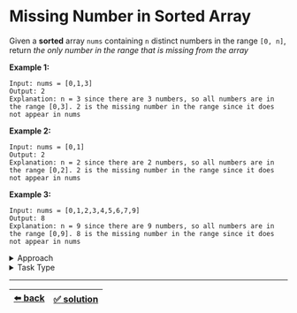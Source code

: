 # Missing Number in Sorted Array

Given a __sorted__ array `nums` containing `n` distinct numbers in the range `[0, n]`, return _the only number in the range that is missing from the array_

__Example 1:__

```
Input: nums = [0,1,3]
Output: 2
Explanation: n = 3 since there are 3 numbers, so all numbers are in the range [0,3]. 2 is the missing number in the range since it does not appear in nums
```

__Example 2:__

```
Input: nums = [0,1]
Output: 2
Explanation: n = 2 since there are 2 numbers, so all numbers are in the range [0,2]. 2 is the missing number in the range since it does not appear in nums
```

__Example 3:__

```
Input: nums = [0,1,2,3,4,5,6,7,9]
Output: 8
Explanation: n = 9 since there are 9 numbers, so all numbers are in the range [0,9]. 8 is the missing number in the range since it does not appear in nums
```

<details>

<summary>Approach</summary>

- `Find the relation of the indexes to values of the array`

</details>

<details>

<summary>Task Type</summary>

This is a classic task where you need to look at and analyze the _relation_ between the indexes of the array, or the _relation_ between the values of the array, or the _relation_ of the indexes to the values of the array. Basically it could mean something like this: see what index (or value) the element of the array had and what index (or value) the element of the array should have in the solution and find the relation between these two

To solve this particular task you should merely see the _relation_ of the indexes to the values of the array in that each value in the array should be _equal_ to its index and if it is not then the index of the value is the missing number!

</details>

---

| [:arrow_left: back](../task-type.md) | [:white_check_mark: solution](./solution.js) |
| :---: | :---: |
